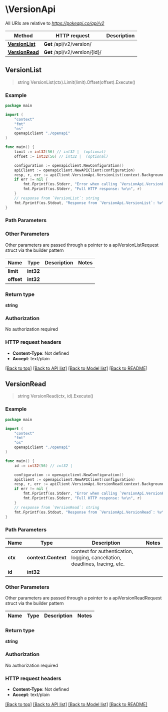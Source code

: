 # \VersionApi

All URIs are relative to *https://pokeapi.co/api/v2*

Method | HTTP request | Description
------------- | ------------- | -------------
[**VersionList**](VersionApi.md#VersionList) | **Get** /api/v2/version/ | 
[**VersionRead**](VersionApi.md#VersionRead) | **Get** /api/v2/version/{id}/ | 



## VersionList

> string VersionList(ctx).Limit(limit).Offset(offset).Execute()



### Example

```go
package main

import (
    "context"
    "fmt"
    "os"
    openapiclient "./openapi"
)

func main() {
    limit := int32(56) // int32 |  (optional)
    offset := int32(56) // int32 |  (optional)

    configuration := openapiclient.NewConfiguration()
    apiClient := openapiclient.NewAPIClient(configuration)
    resp, r, err := apiClient.VersionApi.VersionList(context.Background()).Limit(limit).Offset(offset).Execute()
    if err != nil {
        fmt.Fprintf(os.Stderr, "Error when calling `VersionApi.VersionList``: %v\n", err)
        fmt.Fprintf(os.Stderr, "Full HTTP response: %v\n", r)
    }
    // response from `VersionList`: string
    fmt.Fprintf(os.Stdout, "Response from `VersionApi.VersionList`: %v\n", resp)
}
```

### Path Parameters



### Other Parameters

Other parameters are passed through a pointer to a apiVersionListRequest struct via the builder pattern


Name | Type | Description  | Notes
------------- | ------------- | ------------- | -------------
 **limit** | **int32** |  | 
 **offset** | **int32** |  | 

### Return type

**string**

### Authorization

No authorization required

### HTTP request headers

- **Content-Type**: Not defined
- **Accept**: text/plain

[[Back to top]](#) [[Back to API list]](../README.md#documentation-for-api-endpoints)
[[Back to Model list]](../README.md#documentation-for-models)
[[Back to README]](../README.md)


## VersionRead

> string VersionRead(ctx, id).Execute()



### Example

```go
package main

import (
    "context"
    "fmt"
    "os"
    openapiclient "./openapi"
)

func main() {
    id := int32(56) // int32 | 

    configuration := openapiclient.NewConfiguration()
    apiClient := openapiclient.NewAPIClient(configuration)
    resp, r, err := apiClient.VersionApi.VersionRead(context.Background(), id).Execute()
    if err != nil {
        fmt.Fprintf(os.Stderr, "Error when calling `VersionApi.VersionRead``: %v\n", err)
        fmt.Fprintf(os.Stderr, "Full HTTP response: %v\n", r)
    }
    // response from `VersionRead`: string
    fmt.Fprintf(os.Stdout, "Response from `VersionApi.VersionRead`: %v\n", resp)
}
```

### Path Parameters


Name | Type | Description  | Notes
------------- | ------------- | ------------- | -------------
**ctx** | **context.Context** | context for authentication, logging, cancellation, deadlines, tracing, etc.
**id** | **int32** |  | 

### Other Parameters

Other parameters are passed through a pointer to a apiVersionReadRequest struct via the builder pattern


Name | Type | Description  | Notes
------------- | ------------- | ------------- | -------------


### Return type

**string**

### Authorization

No authorization required

### HTTP request headers

- **Content-Type**: Not defined
- **Accept**: text/plain

[[Back to top]](#) [[Back to API list]](../README.md#documentation-for-api-endpoints)
[[Back to Model list]](../README.md#documentation-for-models)
[[Back to README]](../README.md)


